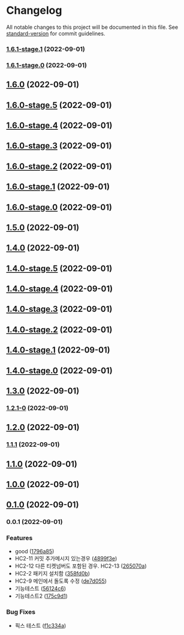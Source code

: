 # Changelog

All notable changes to this project will be documented in this file. See [standard-version](https://github.com/conventional-changelog/standard-version) for commit guidelines.

### [1.6.1-stage.1](https://github.com/chan-wired/actions_test/compare/v1.6.1-stage.0...v1.6.1-stage.1) (2022-09-01)

### [1.6.1-stage.0](https://github.com/chan-wired/actions_test/compare/v1.6.0...v1.6.1-stage.0) (2022-09-01)

## [1.6.0](https://github.com/chan-wired/actions_test/compare/v1.6.0-stage.5...v1.6.0) (2022-09-01)

## [1.6.0-stage.5](https://github.com/chan-wired/actions_test/compare/v1.6.0-stage.4...v1.6.0-stage.5) (2022-09-01)

## [1.6.0-stage.4](https://github.com/chan-wired/actions_test/compare/v1.6.0-stage.3...v1.6.0-stage.4) (2022-09-01)

## [1.6.0-stage.3](https://github.com/chan-wired/actions_test/compare/v1.6.0-stage.2...v1.6.0-stage.3) (2022-09-01)

## [1.6.0-stage.2](https://github.com/chan-wired/actions_test/compare/v1.6.0-stage.1...v1.6.0-stage.2) (2022-09-01)

## [1.6.0-stage.1](https://github.com/chan-wired/actions_test/compare/v1.6.0-stage.0...v1.6.0-stage.1) (2022-09-01)

## [1.6.0-stage.0](https://github.com/chan-wired/actions_test/compare/v1.5.0...v1.6.0-stage.0) (2022-09-01)

## [1.5.0](https://github.com/chan-wired/actions_test/compare/v1.4.0...v1.5.0) (2022-09-01)

## [1.4.0](https://github.com/chan-wired/actions_test/compare/v1.4.0-stage.5...v1.4.0) (2022-09-01)

## [1.4.0-stage.5](https://github.com/chan-wired/actions_test/compare/v1.4.0-stage.4...v1.4.0-stage.5) (2022-09-01)

## [1.4.0-stage.4](https://github.com/chan-wired/actions_test/compare/v1.4.0-stage.3...v1.4.0-stage.4) (2022-09-01)

## [1.4.0-stage.3](https://github.com/chan-wired/actions_test/compare/v1.4.0-stage.2...v1.4.0-stage.3) (2022-09-01)

## [1.4.0-stage.2](https://github.com/chan-wired/actions_test/compare/v1.4.0-stage.1...v1.4.0-stage.2) (2022-09-01)

## [1.4.0-stage.1](https://github.com/chan-wired/actions_test/compare/v1.4.0-stage.0...v1.4.0-stage.1) (2022-09-01)

## [1.4.0-stage.0](https://github.com/chan-wired/actions_test/compare/v1.3.0...v1.4.0-stage.0) (2022-09-01)

## [1.3.0](https://github.com/chan-wired/actions_test/compare/v1.2.1-0...v1.3.0) (2022-09-01)

### [1.2.1-0](https://github.com/chan-wired/actions_test/compare/v1.2.0...v1.2.1-0) (2022-09-01)

## [1.2.0](https://github.com/chan-wired/actions_test/compare/v1.1.1...v1.2.0) (2022-09-01)

### [1.1.1](https://github.com/chan-wired/actions_test/compare/v1.1.0...v1.1.1) (2022-09-01)

## [1.1.0](https://github.com/chan-wired/actions_test/compare/v1.0.0...v1.1.0) (2022-09-01)

## [1.0.0](https://github.com/chan-wired/actions_test/compare/v0.1.0...v1.0.0) (2022-09-01)

## [0.1.0](https://github.com/chan-wired/actions_test/compare/v0.0.1...v0.1.0) (2022-09-01)

### 0.0.1 (2022-09-01)


### Features

* good ([1796a85](https://github.com/chan-wired/actions_test/commit/1796a85845f38b3b4f97f32c378ad877fd538278))
* HC2-11 커밋 추가메시지 있는경우 ([4899f3e](https://github.com/chan-wired/actions_test/commit/4899f3ec72cdd2f33ad1766c6cfdf3d945769bd6))
* HC2-12 다른 티켓넘버도 포함된 경우. HC2-13 ([265070a](https://github.com/chan-wired/actions_test/commit/265070aacb697adcf70147f41c17a12b7d56c1ff))
* HC2-2 패키지 설치함 ([358fd0b](https://github.com/chan-wired/actions_test/commit/358fd0b9dcece1a058f072fe613d1c643901816a))
* HC2-9 메인에서 돌도록 수정 ([de7d055](https://github.com/chan-wired/actions_test/commit/de7d05596266e47005c6581fdee14da0fde9b955))
* 기능테스트 ([56124c6](https://github.com/chan-wired/actions_test/commit/56124c6544a102b70230f692698c87e005accdba))
* 기능테스트2 ([175c9d1](https://github.com/chan-wired/actions_test/commit/175c9d148143f89afce74400cf95e00c76e8e474))


### Bug Fixes

* 픽스 테스트 ([f1c334a](https://github.com/chan-wired/actions_test/commit/f1c334a890cd788e666c2a88f32ca67891d26f59))
